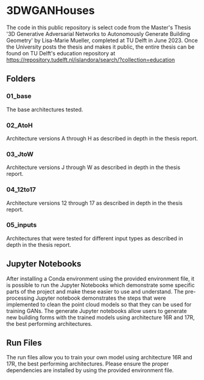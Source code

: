 # 3DWGANHouses

The code in this public repository is select code from the Master's Thesis '3D Generative Adversarial Networks to Autonomously Generate Building Geometry' by Lisa-Marie Mueller, completed at TU Delft in June 2023. Once the University posts the thesis and makes it public, the entire thesis can be found on TU Delft's education repository at https://repository.tudelft.nl/islandora/search/?collection=education

## Folders
### 01_base
The base architectures tested.

### 02_AtoH
Architecture versions A through H as described in depth in the thesis report.

### 03_JtoW
Architecture versions J through W as described in depth in the thesis report.

### 04_12to17
Architecture versions 12 through 17 as described in depth in the thesis report.

### 05_inputs
Architectures that were tested for different input types as described in depth in the thesis report.

## Jupyter Notebooks
After installing a Conda environment using the provided environment file, it is possible to run the Jupyter Notebooks which demonstrate some specific parts of the project and make these easier to use and understand. The pre-processing Jupyter notebook demonstrates the steps that were implemented to clean the point cloud models so that they can be used for training GANs. The generate Jupyter notebooks allow users to generate new building forms with the trained models using architecture 16R and 17R, the best performing architectures.

## Run Files
The run files allow you to train your own model using architecture 16R and 17R, the best performing architectures. Please ensure the proper dependencies are installed by using the provided environment file.

